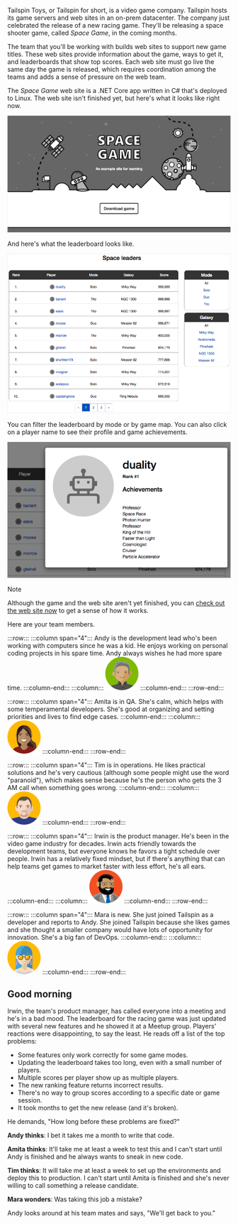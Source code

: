 Tailspin Toys, or Tailspin for short, is a video game company. Tailspin hosts its game servers and web sites in an on-prem datacenter. The company just celebrated the release of a new racing game. They'll be releasing a space shooter game, called _Space Game_, in the coming months.

The team that you'll be working with builds web sites to support new game titles. These web sites provide information about the game, ways to get it, and leaderboards that show top scores. Each web site must go live the same day the game is released, which requires coordination among the teams and adds a sense of pressure on the web team.

The _Space Game_ web site is a .NET Core app written in C# that's deployed to Linux. The web site isn't finished yet, but here's what it looks like right now.

<!-- TODO: Host this under our team account. -->
<!-- TODO: Throw a fake DNS name in front of this to hide the fact we're hosting it on Azure - the fictitious team isn't there yet. -->

![The Space Game web site](../media-draft/2-space-game-top.png)

And here's what the leaderboard looks like.

![The Space Game leaderboard](../media-draft/2-space-game-leaderboard.png)

You can filter the leaderboard by mode or by game map. You can also click on a player name to see their profile and game achievements.

![The Space Game web site](../media-draft/2-player-profile.png)

> [!NOTE]
> Although the game and the web site aren't yet finished, you can [check out the web site now](http://tailspin-spacegame-web.azurewebsites.net?azure-portal=true) to get a sense of how it works.

Here are your team members.

<!-- TODO: We need final graphics for the team members. -->

<!-- TODO: Fix this layout to make it more pleasing. -->

:::row:::
  :::column span="4":::
    Andy is the development lead who's been working with computers since he was a kid. He enjoys working on personal coding projects in his spare time. Andy always wishes he had more spare time.
  :::column-end:::
  :::column:::
    ![Cartoon depiction of Andy](../../_shared/media-draft/andy.png)
  :::column-end:::
:::row-end:::

:::row:::
  :::column span="4":::
    Amita is in QA. She's calm, which helps with some temperamental developers. She's good at organizing and setting priorities and lives to find edge cases.
  :::column-end:::
  :::column:::
    ![Cartoon depiction of Amita](../../_shared/media-draft/amita.png)
  :::column-end:::
:::row-end:::

:::row:::
  :::column span="4":::
    Tim is in operations. He likes practical solutions and he's very cautious (although some people might use the word "paranoid"), which makes sense because he's the person who gets the 3 AM call when something goes wrong.
  :::column-end:::
  :::column:::
    ![Cartoon depiction of Tim](../../_shared/media-draft/tim.png)
  :::column-end:::
:::row-end:::

:::row:::
  :::column span="4":::
    Irwin is the product manager. He's been in the video game industry for decades. Irwin acts friendly towards the development teams, but everyone knows he favors a tight schedule over people. Irwin has a relatively fixed mindset, but if there's anything that can help teams get games to market faster with less effort, he's all ears.
  :::column-end:::
  :::column:::
    ![Cartoon depiction of Irwin](../../_shared/media-draft/irwin.png)
  :::column-end:::
:::row-end:::

:::row:::
  :::column span="4":::
    Mara is new. She just joined Tailspin as a developer and reports to Andy. She joined Tailspin because she likes games and she thought a smaller company would have lots of opportunity for innovation. She's a big fan of DevOps.
  :::column-end:::
  :::column:::
    ![Cartoon depiction of Mara](../../_shared/media-draft/mara.png)
  :::column-end:::
:::row-end:::

## Good morning

Irwin, the team's product manager, has called everyone into a meeting and he's in a bad mood. The leaderboard for the racing game was just updated with several new features and he showed it at a Meetup group. Players' reactions were disappointing, to say the least. He reads off a list of the top problems:

* Some features only work correctly for some game modes.
* Updating the leaderboard takes too long, even with a small number of players.
* Multiple scores per player show up as multiple players.
* The new ranking feature returns incorrect results.
* There's no way to group scores according to a specific date or game session.
* It took months to get the new release (and it's broken).

He demands, "How long before these problems are fixed?"

**Andy thinks**: I bet it takes me a month to write that code.

**Amita thinks**: It'll take me at least a week to test this and I can't start until Andy is finished and he always wants to sneak in new code.

**Tim thinks**: It will take me at least a week to set up the environments and deploy this to production. I can't start until Amita is finished and she's never willing to call something a release candidate.

**Mara wonders**: Was taking this job a mistake?

Andy looks around at his team mates and says, "We'll get back to you."
